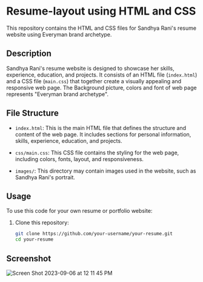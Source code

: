 # Resume-layout using HTML and CSS

This repository contains the HTML and CSS files for Sandhya Rani's resume website using Everyman brand archetype.

## Description

Sandhya Rani's resume website is designed to showcase her skills, experience, education, and projects. It consists of an HTML file (`index.html`) and a CSS file (`main.css`) that together create a visually appealing and responsive web page. The Background picture, colors and font of web page represents "Everyman brand archetype".

## File Structure

- `index.html`: This is the main HTML file that defines the structure and content of the web page. It includes sections for personal information, skills, experience, education, and projects.

- `css/main.css`: This CSS file contains the styling for the web page, including colors, fonts, layout, and responsiveness.

- `images/`: This directory may contain images used in the website, such as Sandhya Rani's portrait.

## Usage

To use this code for your own resume or portfolio website:

1. Clone this repository:
   ```bash
   git clone https://github.com/your-username/your-resume.git
   cd your-resume

## Screenshot

![Screen Shot 2023-09-06 at 12 11 45 PM](https://github.com/sr2498/resume-layout/assets/134464080/ff885a4c-c00e-4d17-9c1b-6b980ae796b8)

